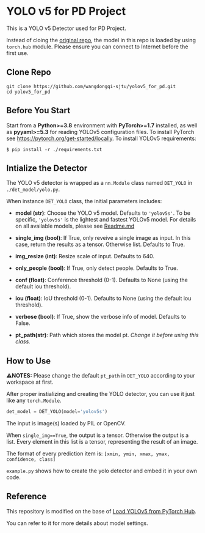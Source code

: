 # YOLO v5 for PD Project
This is a YOLO v5 Detector used for PD Project. 

Instead of cloing the [original repo](https://github.com/ultralytics/yolov5), the model in this repo is loaded by using `torch.hub` module. Please ensure you can connect to Internet before the first use.

## Clone Repo
```shell
git clone https://github.com/wangdongqi-sjtu/yolov5_for_pd.git
cd yolov5_for_pd
```
## Before You Start
Start from a **Python>=3.8** environment with **PyTorch>=1.7** installed, as well as **pyyaml>=5.3** for reading YOLOv5 configuration files. 
To install PyTorch see <https://pytorch.org/get-started/locally>. To install YOLOv5 requirements:
```shell
$ pip install -r ./requirements.txt
```

## Intialize the Detector
The YOLO v5 detector is wrapped as a `nn.Module` class named `DET_YOLO` in `./det_model/yolo.py`.

When instance `DET_YOLO` class, the initial parameters includes:

- **model (str)**:        Choose the YOLO v5 model. Defaults to `'yolov5s'`. To be specific, `'yolov5s'` is the lightest and fastest YOLOv5 model. For details on all available models, please see
                          [Readme.md](https://github.com/ultralytics/yolov5#pretrained-checkpoints.)
- **single_img (bool)**:  If True, only reveive a single image as input. In this case, 
                                return the results as a tensor. Otherwise list. Defaults to True.

- **img_resize (int)**:   Resize scale of input. Defaults to 640.

- **only_people (bool)**: If True, only detect people. Defaults to True.

- **conf (float)**:       Conference threshold (0-1). Defaults to None (using the default iou threshold).

- **iou (float)**:        IoU threshold (0-1). Defaults to None (using the default iou threshold).

- **verbose (bool)**:     If True, show the verbose info of model. Defaults to False.

- **pt_path(str)**:       Path which stores the model pt. *Change it before using this class.*



## How to Use
⚠**NOTES:** Please change the default `pt_path` in `DET_YOLO` according to your workspace at first.

After proper instializing and creating the YOLO detector, you can use it just like any `torch.Module`.
```python
det_model = DET_YOLO(model='yolov5s') 
```
The input is image(s) loaded by PIL or OpenCV.

When `single_img==True`, the output is a tensor. Otherwise the output is a list. Every element in this list is a tensor, representing the result of an image.

The format of every prediction item is: `[xmin, ymin, xmax, ymax, confidence, class]`

`example.py` shows how to create the yolo detector and embed it in your own code.

## Reference
This repository is modified on the base of [Load YOLOv5 from PyTorch Hub](https://github.com/ultralytics/yolov5/issues/36).

You can refer to it for more details about model settings.
